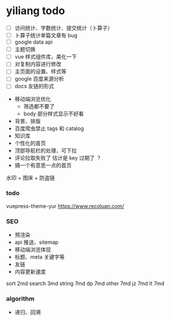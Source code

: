 # yiliang todo

- [ ] 访问统计、字数统计、提交统计（卜算子）
- [ ] 卜算子统计单篇文章有 bug
- [ ] google data api
- [ ] 主题切换
- [ ] vue 样式组件库，美化一下
- [ ] 对复制内容进行修改
- [ ] 主页面的设置、样式等
- [ ] google 百度来源分析
- [ ] docs 友链的形式
- 移动端浏览优化
  - 筛选都不要了
  - body 部分样式显示不好看
- 背景、排版
- 百度爬虫禁止 tags 和 catalog
- 知识库
- 个性化的首页
- 顶部导航栏的处理，可下拉
- 评论拉取失败了 估计是 key 过期了 ？
- 搞一个有意思一点的首页

水印 + 图床 + 防盗链

### todo

vuepress-theme-yur
https://www.recoluan.com/

### SEO

- 预渲染
- api 推送、sitemap
- 移动端浏览体现
- 标题、meta 关键字等
- 友链
- 内容更新速度

<!-- git commit --date="May 7 9:05:20 2016 +0800" -am "提交" -->

sort 2md
search 3md
string 7md
dp 7md
other 7md
jz 7md
lt 7md

### algorithm

- 递归、回溯
